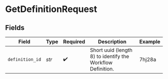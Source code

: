 # GetDefinitionRequest


## Fields

| Field                                                      | Type                                                       | Required                                                   | Description                                                | Example                                                    |
| ---------------------------------------------------------- | ---------------------------------------------------------- | ---------------------------------------------------------- | ---------------------------------------------------------- | ---------------------------------------------------------- |
| `definition_id`                                            | *str*                                                      | :heavy_check_mark:                                         | Short uuid (length 8) to identify the Workflow Definition. | 7hj28a                                                     |
